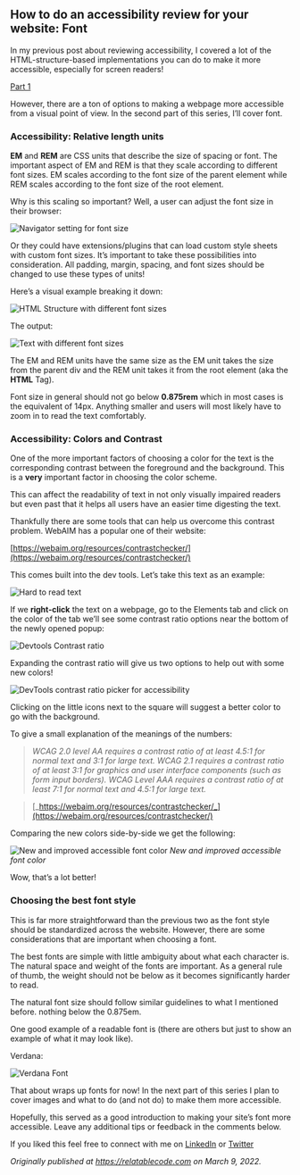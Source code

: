 ## How to do an accessibility review for your website: Font

In my previous post about reviewing accessibility, I covered a lot of the HTML-structure-based implementations you can do to make it more accessible, especially for screen readers!

[Part 1](https://relatablecode.com/how-to-do-a-thorough-accessibility-review-for-your-website/)

However, there are a ton of options to making a webpage more accessible from a visual point of view. In the second part of this series, I’ll cover font.

### Accessibility: Relative length units

**EM** and **REM** are CSS units that describe the size of spacing or font. The important aspect of EM and REM is that they scale according to different font sizes. EM scales according to the font size of the parent element while REM scales according to the font size of the root element.

Why is this scaling so important? Well, a user can adjust the font size in their browser:

![Navigator setting for font size](https://cdn.hashnode.com/res/hashnode/image/upload/v1646828077982/8BjUJm7Uy.png)

Or they could have extensions/plugins that can load custom style sheets with custom font sizes. It’s important to take these possibilities into consideration. All padding, margin, spacing, and font sizes should be changed to use these types of units!

Here’s a visual example breaking it down:

![HTML Structure with different font sizes](https://cdn.hashnode.com/res/hashnode/image/upload/v1646828079587/fhTv930Zb.png)

The output:

![Text with different font sizes](https://cdn.hashnode.com/res/hashnode/image/upload/v1646828080948/CbZcetVe6.png)

The EM and REM units have the same size as the EM unit takes the size from the parent div and the REM unit takes it from the root element (aka the **HTML** Tag).

Font size in general should not go below **0.875rem** which in most cases is the equivalent of 14px. Anything smaller and users will most likely have to zoom in to read the text comfortably.

### Accessibility: Colors and Contrast

One of the more important factors of choosing a color for the text is the corresponding contrast between the foreground and the background. This is a **very** important factor in choosing the color scheme.

This can affect the readability of text in not only visually impaired readers but even past that it helps all users have an easier time digesting the text.

Thankfully there are some tools that can help us overcome this contrast problem. WebAIM has a popular one of their website:

[https://webaim.org/resources/contrastchecker/](https://webaim.org/resources/contrastchecker/)

This comes built into the dev tools. Let’s take this text as an example:

![Hard to read text](https://cdn.hashnode.com/res/hashnode/image/upload/v1646828082016/VNi1g9zORo.png)

If we **right-click** the text on a webpage, go to the Elements tab and click on the color of the tab we’ll see some contrast ratio options near the bottom of the newly opened popup:

![Devtools Contrast ratio](https://cdn.hashnode.com/res/hashnode/image/upload/v1646828083157/Mmqvaga9a.png)

Expanding the contrast ratio will give us two options to help out with some new colors!

![DevTools contrast ratio picker for accessibility](https://cdn.hashnode.com/res/hashnode/image/upload/v1646828084339/hs-d-qlGvT.png)

Clicking on the little icons next to the square will suggest a better color to go with the background.

To give a small explanation of the meanings of the numbers:

> _WCAG 2.0 level AA requires a contrast ratio of at least 4.5:1 for normal text and 3:1 for large text. WCAG 2.1 requires a contrast ratio of at least 3:1 for graphics and user interface components (such as form input borders). WCAG Level AAA requires a contrast ratio of at least 7:1 for normal text and 4.5:1 for large text._

> [_https://webaim.org/resources/contrastchecker/_](https://webaim.org/resources/contrastchecker/)

Comparing the new colors side-by-side we get the following:

![New and improved accessible font color](https://cdn.hashnode.com/res/hashnode/image/upload/v1646828085371/FSCTWKaJn.png)
_New and improved accessible font color_

Wow, that’s a lot better!

### Choosing the best font style

This is far more straightforward than the previous two as the font style should be standardized across the website. However, there are some considerations that are important when choosing a font.

The best fonts are simple with little ambiguity about what each character is. The natural space and weight of the fonts are important. As a general rule of thumb, the weight should not be below as it becomes significantly harder to read.

The natural font size should follow similar guidelines to what I mentioned before. nothing below the 0.875em.

One good example of a readable font is (there are others but just to show an example of what it may look like).

Verdana:

![Verdana Font](https://cdn.hashnode.com/res/hashnode/image/upload/v1646828086500/f14FLFalj.png)

That about wraps up fonts for now! In the next part of this series I plan to cover images and what to do (and not do) to make them more accessible.

Hopefully, this served as a good introduction to making your site’s font more accessible. Leave any additional tips or feedback in the comments below.

If you liked this feel free to connect with me on [LinkedIn](https://www.linkedin.com/in/diego-ballesteros-9468a7136/) or [Twitter](https://twitter.com/relatablecoder)

_Originally published at_ [_https://relatablecode.com_](https://relatablecode.com/how-to-do-an-accessibility-review-for-your-website-font/) _on March 9, 2022._
